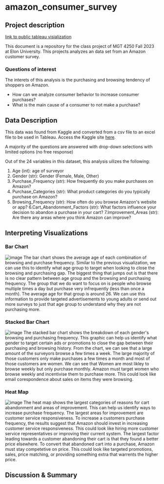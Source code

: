 # amazon_consumer_survey

## Project description
[link to public tableau visialization](https://public.tableau.com/app/profile/allison.everton/viz/AmazonConsumerHabitsSurvey/Sheet1#1) 

This document is a repository for the class project of MGT 4250 Fall 2023 at Elon University. This projects analyzes an data set from an Amazon customer survey.   

### Questions of interest
The interets of this analysis is the purchasing and browsing tendency of shoppers on Amazon. 
- How can we analyze consumer behavior to increase consumer purchases?
- What is the main cause of a consumer to not make a purchase?

## Data Description
This data was found from Kaggle and converted from a csv file to an excel file to be used in Tableau. Access the Kaggle site [here](https://www.kaggle.com/datasets/swathiunnikrishnan/amazon-consumer-behaviour-dataset). 

A majority of the questions are answered with drop-down selections with limited options (no free response) 

Out of the 24 variables in this dataset, this analysis uilizes the following:
1. Age (int): age of surveyor
2. Gender (str): Gender (Female, Male, Other)
3. Purchase_Frequency (str): How frequently do you make purchases on Amazon?
4. Purchase_Categories (str): What product categories do you typically purchase on Amazon?
5. Browsing_Frequency (str): How often do you browse Amazon's website or app?
6.Cart_Abandonment_Factors (str): What factors influence your decision to abandon a purchase in your cart?
7.Improvement_Areas (str): Are there any areas where you think Amazon can improve?
## Interpreting Visualizations

### Bar Chart
![image](https://github.com/allyeverton/amazonsurvey/assets/152214878/4fa7ae18-9c98-457a-be08-cd71c00cc2b2)
The bar chart shows the average age of each combination of browsing and purchase frequency. Similar to the previous visualization, we can use this to identify what age group to target when looking to close the browsing and purchasing gap. The biggest thing that jumps out is that there is no clear pattern between age group and the browsing and purchasing frequency. The group that we do want to focus on is people who browse multiple times a day but purchase very infrequently (less than once a month). The average age for that group is around 26. We can use this information to provide targeted advertisements to young adults or send out more surveys to just that age group to understand why they are not purchasing more.

### Stacked Bar Chart
![image](https://github.com/allyeverton/amazonsurvey/assets/152214878/7e072f8c-16b3-4f9a-80aa-ff79b3443201)
The stacked bar chart shows the breakdown of each gender's browsing and purchasing frequency. This graphic can help us identify what gender to target certain ads or promotions to close the gap between their purchasing and browsing history. From the chart, we can see that a large amount of the surveyors browse a few times a week. The large majority of those customers only make purchases a few times a month and most of those customers are women. We can see that Women are most likley to browse weekly but only purchase monthly. Amazon must target women who browse weekly and incentivise them to purchase more. This could look like email corespondence about sales on items they were browsing.

### Heat Map
![image](https://github.com/allyeverton/amazonsurvey/assets/152214878/be9caaa4-d520-4821-b420-62cdc6505bbf)
The heat map shows the largest categories of reasons for cart abandonment and areas of improvement. This can help us identify ways to increase purchase frequency. The largest areas for improvement are customer service responsiveness. To increase a customers purchase frequency, the results suggest that Amazon should invest in increasing customer service responsiveness. This could look like hiring more customer service representatives or improving their current system. The largest factor leading towards a customer abandoning their cart is that they found a better price elsewhere. To convert that abandoned cart into a purchase, Amazon must stay competetive on price. This could look like targeted promotions, sales, price matching, or providing something extra that warrents the higher price. 

## Discussion & Summary


